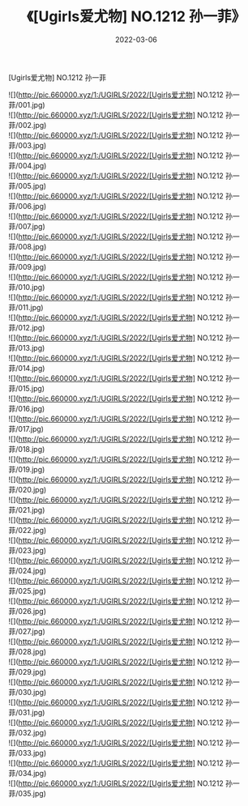 ﻿---
layout: post
title:  《[Ugirls爱尤物] NO.1212 孙一菲》
date:   2022-03-06
img: http://pic.660000.xyz/1:/UGIRLS/2022/[Ugirls爱尤物] NO.1212 孙一菲/000.jpg
categories: [美女, 清纯, 唯美]
---

[Ugirls爱尤物] NO.1212 孙一菲

 ![](http://pic.660000.xyz/1:/UGIRLS/2022/[Ugirls爱尤物] NO.1212 孙一菲/001.jpg) <br>![](http://pic.660000.xyz/1:/UGIRLS/2022/[Ugirls爱尤物] NO.1212 孙一菲/002.jpg) <br>![](http://pic.660000.xyz/1:/UGIRLS/2022/[Ugirls爱尤物] NO.1212 孙一菲/003.jpg) <br>![](http://pic.660000.xyz/1:/UGIRLS/2022/[Ugirls爱尤物] NO.1212 孙一菲/004.jpg) <br>![](http://pic.660000.xyz/1:/UGIRLS/2022/[Ugirls爱尤物] NO.1212 孙一菲/005.jpg) <br>![](http://pic.660000.xyz/1:/UGIRLS/2022/[Ugirls爱尤物] NO.1212 孙一菲/006.jpg) <br>![](http://pic.660000.xyz/1:/UGIRLS/2022/[Ugirls爱尤物] NO.1212 孙一菲/007.jpg) <br>![](http://pic.660000.xyz/1:/UGIRLS/2022/[Ugirls爱尤物] NO.1212 孙一菲/008.jpg) <br>![](http://pic.660000.xyz/1:/UGIRLS/2022/[Ugirls爱尤物] NO.1212 孙一菲/009.jpg) <br>![](http://pic.660000.xyz/1:/UGIRLS/2022/[Ugirls爱尤物] NO.1212 孙一菲/010.jpg) <br>![](http://pic.660000.xyz/1:/UGIRLS/2022/[Ugirls爱尤物] NO.1212 孙一菲/011.jpg) <br>![](http://pic.660000.xyz/1:/UGIRLS/2022/[Ugirls爱尤物] NO.1212 孙一菲/012.jpg) <br>![](http://pic.660000.xyz/1:/UGIRLS/2022/[Ugirls爱尤物] NO.1212 孙一菲/013.jpg) <br>![](http://pic.660000.xyz/1:/UGIRLS/2022/[Ugirls爱尤物] NO.1212 孙一菲/014.jpg) <br>![](http://pic.660000.xyz/1:/UGIRLS/2022/[Ugirls爱尤物] NO.1212 孙一菲/015.jpg) <br>![](http://pic.660000.xyz/1:/UGIRLS/2022/[Ugirls爱尤物] NO.1212 孙一菲/016.jpg) <br>![](http://pic.660000.xyz/1:/UGIRLS/2022/[Ugirls爱尤物] NO.1212 孙一菲/017.jpg) <br>![](http://pic.660000.xyz/1:/UGIRLS/2022/[Ugirls爱尤物] NO.1212 孙一菲/018.jpg) <br>![](http://pic.660000.xyz/1:/UGIRLS/2022/[Ugirls爱尤物] NO.1212 孙一菲/019.jpg) <br>![](http://pic.660000.xyz/1:/UGIRLS/2022/[Ugirls爱尤物] NO.1212 孙一菲/020.jpg) <br>![](http://pic.660000.xyz/1:/UGIRLS/2022/[Ugirls爱尤物] NO.1212 孙一菲/021.jpg) <br>![](http://pic.660000.xyz/1:/UGIRLS/2022/[Ugirls爱尤物] NO.1212 孙一菲/022.jpg) <br>![](http://pic.660000.xyz/1:/UGIRLS/2022/[Ugirls爱尤物] NO.1212 孙一菲/023.jpg) <br>![](http://pic.660000.xyz/1:/UGIRLS/2022/[Ugirls爱尤物] NO.1212 孙一菲/024.jpg) <br>![](http://pic.660000.xyz/1:/UGIRLS/2022/[Ugirls爱尤物] NO.1212 孙一菲/025.jpg) <br>![](http://pic.660000.xyz/1:/UGIRLS/2022/[Ugirls爱尤物] NO.1212 孙一菲/026.jpg) <br>![](http://pic.660000.xyz/1:/UGIRLS/2022/[Ugirls爱尤物] NO.1212 孙一菲/027.jpg) <br>![](http://pic.660000.xyz/1:/UGIRLS/2022/[Ugirls爱尤物] NO.1212 孙一菲/028.jpg) <br>![](http://pic.660000.xyz/1:/UGIRLS/2022/[Ugirls爱尤物] NO.1212 孙一菲/029.jpg) <br>![](http://pic.660000.xyz/1:/UGIRLS/2022/[Ugirls爱尤物] NO.1212 孙一菲/030.jpg) <br>![](http://pic.660000.xyz/1:/UGIRLS/2022/[Ugirls爱尤物] NO.1212 孙一菲/031.jpg) <br>![](http://pic.660000.xyz/1:/UGIRLS/2022/[Ugirls爱尤物] NO.1212 孙一菲/032.jpg) <br>![](http://pic.660000.xyz/1:/UGIRLS/2022/[Ugirls爱尤物] NO.1212 孙一菲/033.jpg) <br>![](http://pic.660000.xyz/1:/UGIRLS/2022/[Ugirls爱尤物] NO.1212 孙一菲/034.jpg) <br>![](http://pic.660000.xyz/1:/UGIRLS/2022/[Ugirls爱尤物] NO.1212 孙一菲/035.jpg) <br>